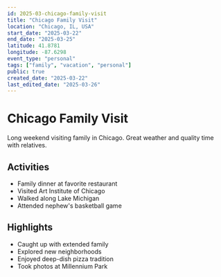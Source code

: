 ```yaml
---
id: 2025-03-chicago-family-visit
title: "Chicago Family Visit"
location: "Chicago, IL, USA"
start_date: "2025-03-22"
end_date: "2025-03-25"
latitude: 41.8781
longitude: -87.6298
event_type: "personal"
tags: ["family", "vacation", "personal"]
public: true
created_date: "2025-03-22"
last_edited_date: "2025-03-26"
---
```


# Chicago Family Visit

Long weekend visiting family in Chicago. Great weather and quality time with relatives.

## Activities
- Family dinner at favorite restaurant
- Visited Art Institute of Chicago
- Walked along Lake Michigan
- Attended nephew's basketball game

## Highlights
- Caught up with extended family
- Explored new neighborhoods
- Enjoyed deep-dish pizza tradition
- Took photos at Millennium Park
